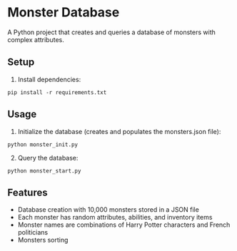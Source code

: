 # Monster Database

A Python project that creates and queries a database of monsters with complex attributes.

## Setup

1. Install dependencies:
```
pip install -r requirements.txt
```

## Usage

1. Initialize the database (creates and populates the monsters.json file):
```
python monster_init.py
```

2. Query the database:
```
python monster_start.py
```

## Features

- Database creation with 10,000 monsters stored in a JSON file
- Each monster has random attributes, abilities, and inventory items
- Monster names are combinations of Harry Potter characters and French politicians
- Monsters sorting
